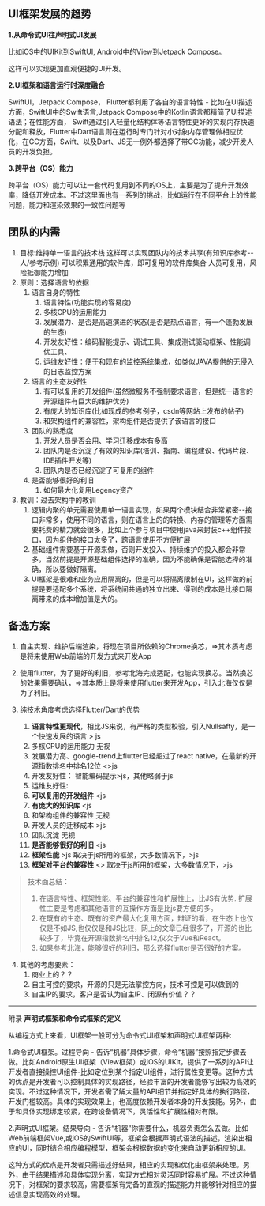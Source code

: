 
## UI框架发展的趋势

**1.从命令式UI往声明式UI发展**

比如iOS中的UIKit到SwiftUI, Android中的View到Jetpack Compose。

这样可以实现更加直观便捷的UI开发。

**2.UI框架和语言运行时深度融合**

SwiftUI，Jetpack Compose， Flutter都利用了各自的语言特性 - 比如在UI描述方面，SwiftUI中的Swift语言,Jetpack Compose中的Kotlin语言都精简了UI描述语法；在性能方面， Swift通过引入轻量化结构体等语言特性更好的实现内存快速分配和释放，Flutter中Dart语言则在运行时专门针对小对象内存管理做相应优化，在GC方面，Swift、以及Dart、JS无一例外都选择了带GC功能，减少开发人员的开发负担。

**3.跨平台（OS）能力**

跨平台（OS）能力可以让一套代码复用到不同的OS上，主要是为了提升开发效率，降低开发成本。不过这里面也有一系列的挑战，比如运行在不同平台上的性能问题，能力和渲染效果的一致性问题等

## 团队的内需

1. 目标:维持单一语言的技术栈
   这样可以实现团队内的技术共享(有知识库参考--人/参考示例)
   可以积累通用的软件库，即可复用的软件库集合
   人员可复用，风险抵御能力增加
2. 原则：选择语言的依据
   1. 语言自身的特性
      1. 语言特性(功能实现的容易度)
      2. 多核CPU的运用能力
      3. 发展潜力、是否是高速演进的状态(是否是热点语言，有一个蓬勃发展的生态)
      4. 开发友好性：编码智能提示、调试工具、集成测试驱动框架、性能调优工具、
      5. 运维友好性：便于和现有的监控系统集成，如类似JAVA提供的无侵入的日志监控方案
   2. 语言的生态友好性
      1. 有可以复用的开发组件(虽然微服务不强制要求语言，但是统一语言的开源组件有巨大的维护优势)
      2. 有庞大的知识库(比如现成的参考例子，csdn等网站上发布的帖子)
      3. 和架构组件的兼容性，架构组件是否提供了该语言的接口
   3. 团队的熟悉度
      1. 开发人员是否会用、学习迁移成本有多高
      2. 团队内是否沉淀了有效的知识库(培训、指南、编程建议、代码片段、IDE插件开发等)
      3. 团队内是否已经沉淀了可复用的组件
   4. 是否能够很好的利旧
      1. 如何最大化复用Legency资产
3. 教训：过去架构中的教训
   1. 逻辑内聚的单元需要使用单一语言实现，如果两个模块结合非常紧密--接口非常多，使用不同的语言，则在语言上的的转换、内存的管理等方面需要耗费的精力就会很多，比如上个参与项目中使用java来封装c++组件接口，因为组件的接口太多了，跨语言使用不方便扩展
   2. 基础组件需要基于开源来做，否则开发投入、持续维护的投入都会非常多，当然前提是开源基础组件选择的准确，因为不能确保是否能选择的准确，所以要做好隔离。
   3. UI框架是很难和业务应用隔离的，但是可以将隔离限制在UI，这样做的前提是要适配多个系统，将系统间共通的独立出来、得到的成本是比接口隔离带来的成本增加值是大的。

## 备选方案

1. 自主实现、维护后端渲染，将现在项目所依赖的Chrome换芯，=>其本质考虑是将来使用Web前端的开发方式来开发App
2. 使用flutter，为了更好的利旧，参考北海完成适配，也能实现换芯。当然换芯的效果需要确认，=>其本质上是将来使用flutter来开发App，引入北海仅仅是为了利旧。 

3. 纯技术角度考虑选择Flutter/Dart的优势
   1. **语言特性更现代**，相比JS来说，有严格的类型校验，引入Nullsafty，是一个快速发展的语言  > js
   2. 多核CPU的运用能力  无视
   3. 发展潜力高、google-trend上flutter已经超过了react native，在最新的开源指数排名中排名12位 <>js
   4. 开发友好性： 智能编码提示>js，其他略弱于js
   5. 运维友好性: 
   6. **可以复用的开发组件**  <js    
   7. **有庞大的知识库**     <js
   8. 和架构组件的兼容性    无视
   9. 开发人员的迁移成本  >js
   10. 团队沉淀  无视
   11. **是否能够很好的利旧** <js
   12. **框架性能**  >js  取决于js所用的框架，大多数情况下，>js
   13. **框架对平台的兼容性** <> 取决于js所用的框架，大多数情况下，>js


> 技术面总结：
>  1. 在语言特性、框架性能、平台的兼容性和扩展性上，比JS有优势.  扩展性主要是考虑和其他语言的互操作方面是比js要方便的多。
> 2. 在既有的生态、既有的资产最大化复用方面，辩证的看，在生态上也仅仅是不如JS,也仅仅是和JS比较，网上的文章已经很多了，开源的也比较多了，毕竟在开源指数排名中排名12,仅次于Vue和React。
> 3. 如果参考北海，能够很好的利旧，那么选择flutter是否很好的方案。



4. 其他的考虑要素：
   1. 商业上的？？
   2. 自主可控的要求，开源的只是无法掌控方向，技术可控是可以做到的
   3. 自主IP的要求，客户是否认为自主IP、闭源有价值？？




---
附录
**声明式框架和命令式框架的定义**

从编程方式上来看，UI框架一般可分为命令式UI框架和声明式UI框架两种:

1.命令式UI框架。过程导向 - 告诉“机器”具体步骤，命令“机器”按照指定步骤去做。比如Android原生UI框架（View框架）或iOS的UIKit，提供了一系列的API让开发者直接操控UI组件-比如定位到某个指定UI组件，进行属性变更等。这种方式的优点是开发者可以控制具体的实现路径，经验丰富的开发者能够写出较为高效的实现。不过这种情况下，开发者需了解大量的API细节并指定好具体的执行路径，开发门槛较高。具体的实现效果上，也高度依赖开发者本身的开发技能。另外，由于和具体实现绑定较紧，在跨设备情况下，灵活性和扩展性相对有限。

2.声明式UI框架。结果导向 - 告诉“机器”你需要什么，机器负责怎么去做。比如Web前端框架Vue,或iOS的SwiftUI等，框架会根据声明式语法的描述，渲染出相应的UI，同时结合相应编程模型，框架会根据数据的变化来自动更新相应的UI。

这种方式的优点是开发者只需描述好结果，相应的实现和优化由框架来处理。另外，由于结果描述和具体实现分离，实现方式相对灵活同时容易扩展。不过这种情况下，对框架的要求较高，需要框架有完备的直观的描述能力并能够针对相应的描述信息实现高效的处理。




